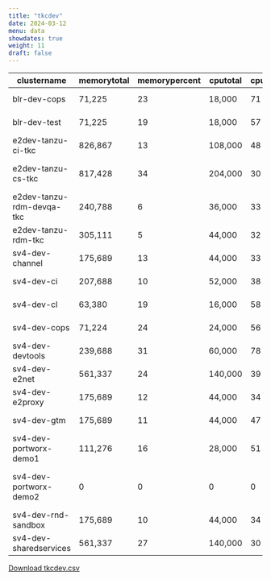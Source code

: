 ```yaml
---
title: "tkcdev"
date: 2024-03-12
menu: data
showdates: true
weight: 11
draft: false
---
```

<!--more-->
| clustername               | memorytotal | memorypercent | cputotal | cpupercent | nodecount | health       | message                                           |
| ------------------------- | ----------- | ------------- | -------- | ---------- | --------- | ------------ | ------------------------------------------------- |
| blr-dev-cops              |      71,225 |            23 |   18,000 |         71 |         6 | HEALTHY      | Cluster is healthy                                |
| blr-dev-test              |      71,225 |            19 |   18,000 |         57 |         6 | HEALTHY      | Cluster is healthy                                |
| e2dev-tanzu-ci-tkc        |     826,867 |            13 |  108,000 |         48 |         9 | HEALTHY      | Cluster is healthy                                |
| e2dev-tanzu-cs-tkc        |     817,428 |            34 |  204,000 |         30 |        27 | WARNING      | 1 node is in WARNING state.                       |
| e2dev-tanzu-rdm-devqa-tkc |     240,788 |             6 |   36,000 |         33 |         6 | HEALTHY      | Cluster is healthy                                |
| e2dev-tanzu-rdm-tkc       |     305,111 |             5 |   44,000 |         32 |         7 | HEALTHY      | Cluster is healthy                                |
| sv4-dev-channel           |     175,689 |            13 |   44,000 |         33 |         7 | HEALTHY      | Cluster is healthy                                |
| sv4-dev-ci                |     207,688 |            10 |   52,000 |         38 |         8 | HEALTHY      | Cluster is healthy                                |
| sv4-dev-cl                |      63,380 |            19 |   16,000 |         58 |         5 | HEALTHY      | Cluster is healthy                                |
| sv4-dev-cops              |      71,224 |            24 |   24,000 |         56 |         6 | HEALTHY      | Cluster is healthy                                |
| sv4-dev-devtools          |     239,688 |            31 |   60,000 |         78 |         9 | HEALTHY      | Cluster is healthy                                |
| sv4-dev-e2net             |     561,337 |            24 |  140,000 |         39 |        11 | HEALTHY      | Cluster is healthy                                |
| sv4-dev-e2proxy           |     175,689 |            12 |   44,000 |         34 |         7 | HEALTHY      | Cluster is healthy                                |
| sv4-dev-gtm               |     175,689 |            11 |   44,000 |         47 |         7 | HEALTHY      | Cluster is healthy                                |
| sv4-dev-portworx-demo1    |     111,276 |            16 |   28,000 |         51 |         7 | HEALTHY      | Cluster is healthy                                |
| sv4-dev-portworx-demo2    |           0 |             0 |        0 |          0 |         7 | DISCONNECTED | Disconnected. Last heartbeat 2024-02-27T08:07:27Z |
| sv4-dev-rnd-sandbox       |     175,689 |            10 |   44,000 |         34 |         7 | HEALTHY      | Cluster is healthy                                |
| sv4-dev-sharedservices    |     561,337 |            27 |  140,000 |         30 |        11 | HEALTHY      | Cluster is healthy                                |
[Download tkcdev.csv](/csv/tkcdev.csv)
